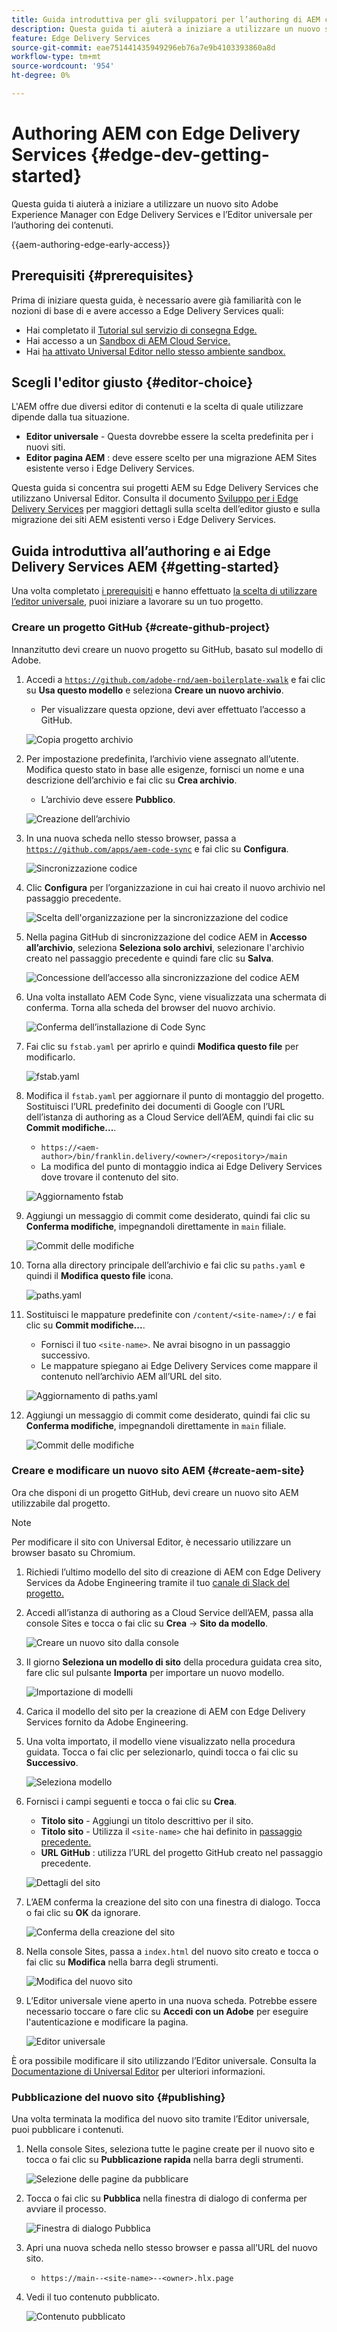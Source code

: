 ```yaml
---
title: Guida introduttiva per gli sviluppatori per l’authoring di AEM con Edge Delivery Services
description: Questa guida ti aiuterà a iniziare a utilizzare un nuovo sito Adobe Experience Manager con Edge Delivery Services e Universal Editor per l’authoring dei contenuti
feature: Edge Delivery Services
source-git-commit: eae751441435949296eb76a7e9b4103393860a8d
workflow-type: tm+mt
source-wordcount: '954'
ht-degree: 0%

---
```



# Authoring AEM con Edge Delivery Services {#edge-dev-getting-started}

Questa guida ti aiuterà a iniziare a utilizzare un nuovo sito Adobe Experience Manager con Edge Delivery Services e l’Editor universale per l’authoring dei contenuti.

{{aem-authoring-edge-early-access}}

## Prerequisiti {#prerequisites}

Prima di iniziare questa guida, è necessario avere già familiarità con le nozioni di base di e avere accesso a Edge Delivery Services quali:

* Hai completato il [Tutorial sul servizio di consegna Edge.](/help/edge/developer/tutorial.md)
* Hai accesso a un [Sandbox di AEM Cloud Service.](/help/implementing/cloud-manager/getting-access-to-aem-in-cloud/introduction-sandbox-programs.md)
* Hai [ha attivato Universal Editor nello stesso ambiente sandbox.](/help/implementing/universal-editor/getting-started.md)

## Scegli l&#39;editor giusto {#editor-choice}

L&#39;AEM offre due diversi editor di contenuti e la scelta di quale utilizzare dipende dalla tua situazione.

* **Editor universale** - Questa dovrebbe essere la scelta predefinita per i nuovi siti.
* **Editor pagina AEM** : deve essere scelto per una migrazione AEM Sites esistente verso i Edge Delivery Services.

Questa guida si concentra sui progetti AEM su Edge Delivery Services che utilizzano Universal Editor. Consulta il documento [Sviluppo per i Edge Delivery Services](/help/edge/developing.md) per maggiori dettagli sulla scelta dell’editor giusto e sulla migrazione dei siti AEM esistenti verso i Edge Delivery Services.

## Guida introduttiva all’authoring e ai Edge Delivery Services AEM {#getting-started}

Una volta completato [i prerequisiti](#prerequisites) e hanno effettuato [la scelta di utilizzare l’editor universale,](#editor-choice) puoi iniziare a lavorare su un tuo progetto.

### Creare un progetto GitHub {#create-github-project}

Innanzitutto devi creare un nuovo progetto su GitHub, basato sul modello di Adobe.

1. Accedi a [`https://github.com/adobe-rnd/aem-boilerplate-xwalk`](https://github.com/adobe-rnd/aem-boilerplate-xwalk) e fai clic su **Usa questo modello** e seleziona **Creare un nuovo archivio**.

   * Per visualizzare questa opzione, devi aver effettuato l’accesso a GitHub.

   ![Copia progetto archivio](assets/edge-dev-getting-started/use-template-project.png)

1. Per impostazione predefinita, l’archivio viene assegnato all’utente. Modifica questo stato in base alle esigenze, fornisci un nome e una descrizione dell’archivio e fai clic su **Crea archivio**.

   * L’archivio deve essere **Pubblico**.

   ![Creazione dell’archivio](assets/edge-dev-getting-started/create-repo.png)

1. In una nuova scheda nello stesso browser, passa a [`https://github.com/apps/aem-code-sync`](https://github.com/apps/aem-code-sync) e fai clic su **Configura**.

   ![Sincronizzazione codice](assets/edge-dev-getting-started/configure-code-sync.png)

1. Clic **Configura** per l’organizzazione in cui hai creato il nuovo archivio nel passaggio precedente.

   ![Scelta dell&#39;organizzazione per la sincronizzazione del codice](assets/edge-dev-getting-started/code-sync-org.png)

1. Nella pagina GitHub di sincronizzazione del codice AEM in **Accesso all’archivio**, seleziona **Seleziona solo archivi**, selezionare l&#39;archivio creato nel passaggio precedente e quindi fare clic su **Salva**.

   ![Concessione dell’accesso alla sincronizzazione del codice AEM](assets/edge-dev-getting-started/grant-code-sync-acces.png)

1. Una volta installato AEM Code Sync, viene visualizzata una schermata di conferma. Torna alla scheda del browser del nuovo archivio.

   ![Conferma dell’installazione di Code Sync](assets/edge-dev-getting-started/confirmation.png)

1. Fai clic su `fstab.yaml` per aprirlo e quindi **Modifica questo file** per modificarlo.

   ![fstab.yaml](assets/edge-dev-getting-started/fstab.png)

1. Modifica il `fstab.yaml` per aggiornare il punto di montaggio del progetto. Sostituisci l’URL predefinito dei documenti di Google con l’URL dell’istanza di authoring as a Cloud Service dell’AEM, quindi fai clic su **Commit modifiche...**.

   * `https://<aem-author>/bin/franklin.delivery/<owner>/<repository>/main`
   * La modifica del punto di montaggio indica ai Edge Delivery Services dove trovare il contenuto del sito.

   ![Aggiornamento fstab](assets/edge-dev-getting-started/fstab-update.png)

1. Aggiungi un messaggio di commit come desiderato, quindi fai clic su **Conferma modifiche**, impegnandoli direttamente in `main` filiale.

   ![Commit delle modifiche](assets/edge-dev-getting-started/commit-fstab-changes.png)

1. Torna alla directory principale dell’archivio e fai clic su `paths.yaml` e quindi il **Modifica questo file** icona.

   ![paths.yaml](assets/edge-dev-getting-started/paths.png)

1. Sostituisci le mappature predefinite con `/content/<site-name>/:/` e fai clic su **Commit modifiche...**.

   * Fornisci il tuo `<site-name>`. Ne avrai bisogno in un passaggio successivo.
   * Le mappature spiegano ai Edge Delivery Services come mappare il contenuto nell’archivio AEM all’URL del sito.

   ![Aggiornamento di paths.yaml](assets/edge-dev-getting-started/paths-update.png)

1. Aggiungi un messaggio di commit come desiderato, quindi fai clic su **Conferma modifiche**, impegnandoli direttamente in `main` filiale.

   ![Commit delle modifiche](assets/edge-dev-getting-started/commit-fstab-changes.png)

### Creare e modificare un nuovo sito AEM {#create-aem-site}

Ora che disponi di un progetto GitHub, devi creare un nuovo sito AEM utilizzabile dal progetto.

>[!NOTE]
>
>Per modificare il sito con Universal Editor, è necessario utilizzare un browser basato su Chromium.

1. Richiedi l’ultimo modello del sito di creazione di AEM con Edge Delivery Services da Adobe Engineering tramite il tuo [canale di Slack del progetto.](/help/edge/docs/slack.md)

1. Accedi all’istanza di authoring as a Cloud Service dell’AEM, passa alla console Sites e tocca o fai clic su **Crea** -> **Sito da modello**.

   ![Creare un nuovo sito dalla console](assets/edge-dev-getting-started/create-site-console.png)

1. Il giorno **Seleziona un modello di sito** della procedura guidata crea sito, fare clic sul pulsante **Importa** per importare un nuovo modello.

   ![Importazione di modelli](assets/edge-dev-getting-started/site-templates.png)

1. Carica il modello del sito per la creazione di AEM con Edge Delivery Services fornito da Adobe Engineering.

1. Una volta importato, il modello viene visualizzato nella procedura guidata. Tocca o fai clic per selezionarlo, quindi tocca o fai clic su **Successivo**.

   ![Seleziona modello](assets/edge-dev-getting-started/select-template.png)

1. Fornisci i campi seguenti e tocca o fai clic su **Crea**.

   * **Titolo sito** - Aggiungi un titolo descrittivo per il sito.
   * **Titolo sito** - Utilizza il `<site-name>` che hai definito in [passaggio precedente.](#create-github-project)
   * **URL GitHub** : utilizza l’URL del progetto GitHub creato nel passaggio precedente.

   ![Dettagli del sito](assets/edge-dev-getting-started/create-site-details.png)

1. L’AEM conferma la creazione del sito con una finestra di dialogo. Tocca o fai clic su **OK** da ignorare.

   ![Conferma della creazione del sito](assets/edge-dev-getting-started/site-creation-confirmation.png)

1. Nella console Sites, passa a `index.html` del nuovo sito creato e tocca o fai clic su **Modifica** nella barra degli strumenti.

   ![Modifica del nuovo sito](assets/edge-dev-getting-started/new-site.png)

1. L’Editor universale viene aperto in una nuova scheda. Potrebbe essere necessario toccare o fare clic su **Accedi con un Adobe** per eseguire l&#39;autenticazione e modificare la pagina.

   ![Editor universale](assets/edge-dev-getting-started/universal-editor.png)

È ora possibile modificare il sito utilizzando l’Editor universale. Consulta la [Documentazione di Universal Editor](/help/implementing/universal-editor/authoring.md) per ulteriori informazioni.

### Pubblicazione del nuovo sito {#publishing}

Una volta terminata la modifica del nuovo sito tramite l’Editor universale, puoi pubblicare i contenuti.

1. Nella console Sites, seleziona tutte le pagine create per il nuovo sito e tocca o fai clic su **Pubblicazione rapida** nella barra degli strumenti.

   ![Selezione delle pagine da pubblicare](assets/edge-dev-getting-started/publishing.png)

1. Tocca o fai clic su **Pubblica** nella finestra di dialogo di conferma per avviare il processo.

   ![Finestra di dialogo Pubblica](assets/edge-dev-getting-started/publish-confirmation.png)

1. Apri una nuova scheda nello stesso browser e passa all’URL del nuovo sito.

   * `https://main--<site-name>--<owner>.hlx.page`

1. Vedi il tuo contenuto pubblicato.

   ![Contenuto pubblicato](assets/edge-dev-getting-started/published-site.png)
